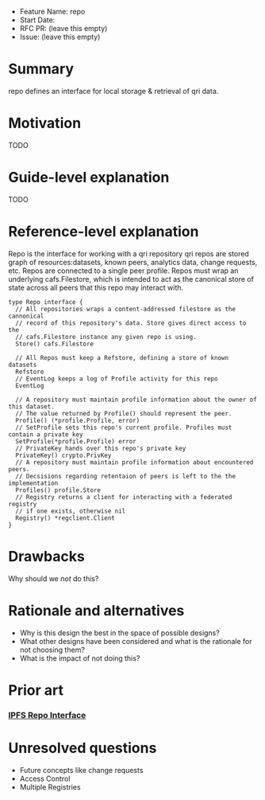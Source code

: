 - Feature Name: repo
- Start Date: 
- RFC PR: (leave this empty)
- Issue: (leave this empty)

# Summary
[summary]: #summary

repo defines an interface for local storage & retrieval of qri data.

# Motivation
[motivation]: #motivation

TODO

# Guide-level explanation
[guide-level-explanation]: #guide-level-explanation

TODO

# Reference-level explanation
[reference-level-explanation]: #reference-level-explanation

Repo is the interface for working with a qri repository qri repos are stored
graph of resources:datasets, known peers, analytics data, change requests, etc.
Repos are connected to a single peer profile. Repos must wrap an underlying 
cafs.Filestore, which is intended to act as the canonical store of state across 
all peers that this repo may interact with.

```golang
type Repo interface {
  // All repositories wraps a content-addressed filestore as the cannonical
  // record of this repository's data. Store gives direct access to the
  // cafs.Filestore instance any given repo is using.
  Store() cafs.Filestore

  // All Repos must keep a Refstore, defining a store of known datasets
  Refstore
  // EventLog keeps a log of Profile activity for this repo
  EventLog

  // A repository must maintain profile information about the owner of this dataset.
  // The value returned by Profile() should represent the peer.
  Profile() (*profile.Profile, error)
  // SetProfile sets this repo's current profile. Profiles must contain a private key
  SetProfile(*profile.Profile) error
  // PrivateKey hands over this repo's private key
  PrivateKey() crypto.PrivKey
  // A repository must maintain profile information about encountered peers.
  // Decsisions regarding retentaion of peers is left to the the implementation
  Profiles() profile.Store
  // Registry returns a client for interacting with a federated registry
  // if one exists, otherwise nil
  Registry() *regclient.Client
}
```

# Drawbacks
[drawbacks]: #drawbacks

Why should we *not* do this?

# Rationale and alternatives
[rationale-and-alternatives]: #rationale-and-alternatives

- Why is this design the best in the space of possible designs?
- What other designs have been considered and what is the rationale for not choosing them?
- What is the impact of not doing this?

# Prior art
[prior-art]: #prior-art

### [IPFS Repo Interface](https://github.com/ipfs/go-ipfs/blob/672591972cfd3d3b180637822dc7f5e1dbbcf08d/repo/repo.go#L20)


# Unresolved questions
[unresolved-questions]: #unresolved-questions

- Future concepts like change requests
- Access Control
- Multiple Registries
